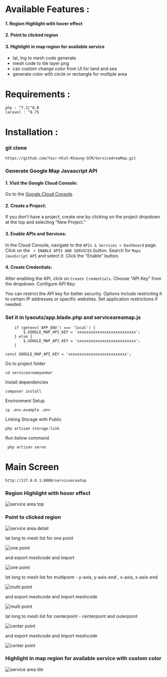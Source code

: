 # Available Features :


#### 1. Region Highlight with hover effect
#### 2. Point to clicked region
#### 3. Highlight in map region for available service

  - lat, lng to mesh code generate
  - mesh code to tile layer png
  - can custom change color from UI for land and sea
  - generate color with circle or rectangle for multiple area

# Requirements :

    php : ^7.3|^8.0
    laravel : ^8.75

# Installation :

  ### git clone 

  ```
  https://github.com/Yair-Htut-Khaung-SCM/ServiceAreaMap.git 
  ```
  ### Generate Google Map Javascript API

  #### 1. Visit the Google Cloud Console:
Go to the  [Google Cloud Console](https://console.cloud.google.com/).

  #### 2. Create a Project:
If you don't have a project, create one by clicking on the project dropdown at the top and selecting "New Project."

  #### 3. Enable APIs and Services:

In the Cloud Console, navigate to the `APIs & Services > Dashboard` page.
Click on the ` + ENABLE APIS AND SERVICES` button.
Search for `Maps JavaScript API` and select it.
Click the "Enable" button.

  #### 4. Create Credentials:

After enabling the API, click on `Create Credentials`.
Choose "API Key" from the dropdown.
Configure API Key:

You can restrict the API key for better security. Options include restricting it to certain IP addresses or specific websites.
Set application restrictions if needed.


### Set it in lyaouts/app.blade.php and serviceareamap.js

```
    if (getenv('APP_ENV') === 'local') {
        $_GOOGLE_MAP_API_KEY = 'xxxxxxxxxxxxxxxxxxxxxxxxxx';
    } else {
        $_GOOGLE_MAP_API_KEY = 'xxxxxxxxxxxxxxxxxxxxxxxxxx';
    }
```
```
const GOOGLE_MAP_API_KEY = 'xxxxxxxxxxxxxxxxxxxxxxxxxx';
```

  
Go to project folder
```
cd serviceareamyanmar
```

Install dependencies
```
composer install
```

Enviromnent Setup
```
cp .env.example .env
```

Linking Storage with Public
```
php artisan storage:link
```

Run below command
```
 php artisan serve 
```

# Main Screen

```
http://127.0.0.1:8000/serviceareatop
```

### Region Highlight with hover effect

![service area top](public/img/readme/serviceareamyanmar.png)

### Point to clicked region

![service area detail](public/img/readme/serviceareamapdetail.png)


lat long to mesh list for one point

![one point](public/img/readme/onepointservice.png)

and export meshcode and import 

![one point](public/img/readme/onepointservicemap.png)

lat long to mesh list for multipoint - y-axis, y-axis-end , x-axis, x-axis-end

![multi point](public/img/readme/multipointservice.png)

and export meshcode and import meshcode

![multi point](public/img/readme/multipointservicemap.png)

lat long to mesh list for centerpoint - centerpoint and outerpoint

![center point](public/img/readme/centerpointservice.png)

and export meshcode and import meshcode

![center point](public/img/readme/centerpointservicemap.png)

### Highlight in map region for available service with custom color



![service area tile](public/img/readme/serviceareamaptile.png)




